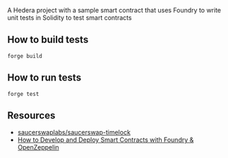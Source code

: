 A Hedera project with a sample smart contract that uses Foundry to write unit tests in Solidity to test smart contracts

## How to build tests

`forge build`

## How to run tests

`forge test`

## Resources

- [saucerswaplabs/saucerswap-timelock](https://github.com/saucerswaplabs/saucerswap-timelock)
- [How to Develop and Deploy Smart Contracts with Foundry & OpenZeppelin](https://blog.developerdao.com/how-to-develop-and-deploy-smart-contracts-with-foundry-openzeppelin)

